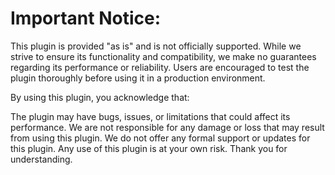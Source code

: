 # Important Notice:
This plugin is provided "as is" and is not officially supported. While we strive to ensure its functionality and compatibility, we make no guarantees regarding its performance or reliability. Users are encouraged to test the plugin thoroughly before using it in a production environment.

By using this plugin, you acknowledge that:

The plugin may have bugs, issues, or limitations that could affect its performance. We are not responsible for any damage or loss that may result from using this plugin. We do not offer any formal support or updates for this plugin. Any use of this plugin is at your own risk. Thank you for understanding.
